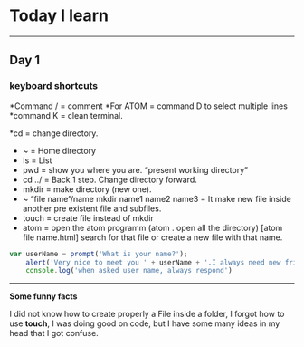 # Today I learn

--------------------------------------
## Day 1

### keyboard shortcuts

*Command / = comment
*For ATOM = command D to select multiple lines
*command K = clean terminal.


*cd = change directory.
* ~ = Home directory
* ls = List
* pwd = show you where you are. “present working directory”
* cd ../ = Back 1 step. Change directory forward.  
* mkdir = make directory (new one).
* ~ “file name”/name mkdir name1 name2 name3 = It make new file inside another pre existent file and subfiles.
* touch = create file instead of mkdir
* atom = open the atom programm (atom .  open all the directory) [atom file name.html] search for that file or create a new file with that name.

```javascript
var userName = prompt('What is your name?');
    alert('Very nice to meet you ' + userName + '.I always need new friends. ');
    console.log('when asked user name, always respond')
```


------------------------------------------


**Some funny facts**

I did not know how to create properly a File inside a folder, I forgot how to use **touch**, I was doing good on code, but I have some many ideas in my head that I got confuse.
